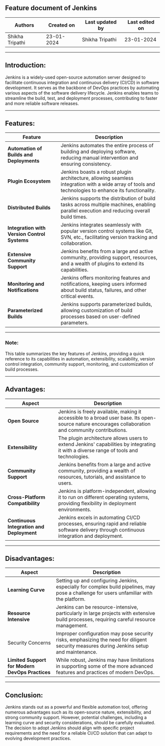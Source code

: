 ## Feature document of Jenkins
| Authors |	Created on | Last updated by | Last edited on |
|---------|------------|-----------------|-----------------|
| Shikha Tripathi | 23-01-2024| Shikha Tripathi | 23-01-2024|

***

## Introduction:
Jenkins is a widely-used open-source automation server designed to facilitate continuous integration and continuous delivery (CI/CD) in software development. It serves as the backbone of DevOps practices by automating various aspects of the software delivery lifecycle. Jenkins enables teams to streamline the build, test, and deployment processes, contributing to faster and more reliable software releases.


***

## Features:
| Feature	| Description |
|---------|-------------|
| **Automation of Builds and Deployments**| Jenkins automates the entire process of building and deploying software, reducing manual intervention and ensuring consistency.|
| **Plugin Ecosystem** | Jenkins boasts a robust plugin architecture, allowing seamless integration with a wide array of tools and technologies to enhance its functionality.|
| **Distributed Builds** | Jenkins supports the distribution of build tasks across multiple machines, enabling parallel execution and reducing overall build times.|
| **Integration with Version Control Systems**| Jenkins integrates seamlessly with popular version control systems like Git, SVN, etc., facilitating version tracking and collaboration.|
|**Extensive Community Support** | Jenkins benefits from a large and active community, providing support, resources, and a wealth of plugins to extend its capabilities.|
| **Monitoring and Notifications** | Jenkins offers monitoring features and notifications, keeping users informed about build status, failures, and other critical events.|
| **Parameterized Builds** | Jenkins supports parameterized builds, allowing customization of build processes based on user-defined parameters.|

***
### Note:
This table summarizes the key features of Jenkins, providing a quick reference to its capabilities in automation, extensibility, scalability, version control integration, community support, monitoring, and customization of build processes.

***

## Advantages:
| Aspect	| Description |
|---------|-------------|
| **Open Source**| Jenkins is freely available, making it accessible to a broad user base. Its open-source nature encourages collaboration and community contributions.|
| **Extensibility** | The plugin architecture allows users to extend Jenkins' capabilities by integrating it with a diverse range of tools and technologies.|
| **Community Support**| Jenkins benefits from a large and active community, providing a wealth of resources, tutorials, and assistance to users.|
| **Cross-Platform Compatibility** | Jenkins is platform-independent, allowing it to run on different operating systems, providing flexibility in deployment environments.|
| **Continuous Integration and Deployment**| Jenkins excels in automating CI/CD processes, ensuring rapid and reliable software delivery through continuous integration and deployment.|

***

## Disadvantages:
| Aspect	| Description |
|---------|-------------|
| **Learning Curve**	| Setting up and configuring Jenkins, especially for complex build pipelines, may pose a challenge for users unfamiliar with the platform.|
| **Resource Intensive** |	Jenkins can be resource-intensive, particularly in large projects with extensive build processes, requiring careful resource management.|
| Security Concerns	| Improper configuration may pose security risks, emphasizing the need for diligent security measures during Jenkins setup and maintenance.|
| **Limited Support for Modern DevOps Practices**|	While robust, Jenkins may have limitations in supporting some of the more advanced features and practices of modern DevOps.|

***

## Conclusion:
Jenkins stands out as a powerful and flexible automation tool, offering numerous advantages such as its open-source nature, extensibility, and strong community support. However, potential challenges, including a learning curve and security considerations, should be carefully evaluated. The decision to adopt Jenkins should align with specific project requirements and the need for a reliable CI/CD solution that can adapt to evolving development practices.
